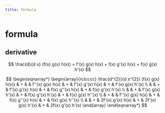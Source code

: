 ```yaml
---
title: formula
---
```



# formula


## derivative

$$
    \frac{d}{d x} (f(x) g(x) h(x))
        = f'(x) g(x) h(x) 
        + f(x) g'(x) h(x)
        + f(x) g(x) h'(x)
$$

$$
\begin{eqnarray*}
    \begin{array}{rclcccc}
       \frac{d^{2}}{d x^{2}} (f(x) g(x) h(x)) 
        & = &  & f''(x) g(x) h(x) & + & f'(x) g'(x) h(x) & + & f'(x) g(x) h'(x) 
        \\
        & & + & f'(x) g'(x) h(x) & + & f(x) g''(x) h(x) & + & f(x) g'(x) h'(x)
        \\
        & & + & f'(x) g(x) h'(x) & + & f(x) g'(x) h'(x) & + & f(x) g(x) h''(x)
        \\
        & = & & f''(x) g(x) h(x) & + & f(x) g''(x) h(x) & + & f(x) g(x) h''(x) 
        \\
        & & + & 2f'(x) g'(x) h(x) & + & 2f'(x) g(x) h'(x) & + & 2f(x) g'(x) h'(x) 
    \end{array}
\end{eqnarray*}
$$
